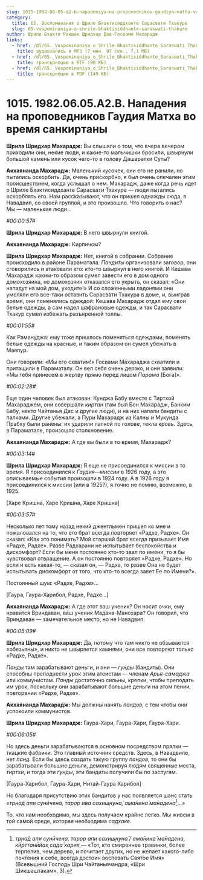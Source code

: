 ```yaml
---
slug: 1015-1982-06-05-a2-b-napadeniya-na-propovednikov-gaudiya-matha-vo-vremya-sankirtany
category:
  title: 65. Воспоминания о Шриле Бхактисиддханте Сарасвати Тхакуре
  slug: 65-vospominaniya-o-shrile-bhaktisiddhante-saraswati-thakure
author: Шрила Бхакти Ракшак Шридхар Дев-Госвами Махарадж
links:
  - href: /dl/65._Vospominaniya_o_Shrile_Bhaktisiddhante_Saraswati_Thakure/1015_1982.06.05.A2.B_SridharMj_Napadenija_na_propovednikov_Gaudija_Matha_vo_vremja_sankirtany.mp3
    title: аудиозапись в MP3 (7 мин. 07 сек., 7,1 МБ)
  - href: /dl/65._Vospominaniya_o_Shrile_Bhaktisiddhante_Saraswati_Thakure/1015_1982.06.05.A2.B_SridharMj_Napadenija_na_propovednikov_Gaudija_Matha_vo_vremja_sankirtany.rtf
    title: транскрипцию в RTF (90 КБ)
  - href: /dl/65._Vospominaniya_o_Shrile_Bhaktisiddhante_Saraswati_Thakure/1015_1982.06.05.A2.B_SridharMj_Napadenija_na_propovednikov_Gaudija_Matha_vo_vremja_sankirtany.pdf
    title: транскрипцию в PDF (149 КБ)
---
```


# 1015. 1982.06.05.A2.B. Нападения на проповедников Гаудия Матха во время санкиртаны

**Шрила Шридхар Махарадж:** Вы слышали о том, что вчера вечером приходили они, некие люди, и какие-то мальчишки бросили, швырнули большой камень или кусок чего-то в голову Дашаратхи Суты?

**Акхаянанда Махарадж:** Маленький кусочек, они его не ранили, но пытались оскорбить. Да, очень прискорбно, я был очень опечален этим происшествием, когда услышал о нем. Махарадж, даже когда речь идет о Шриле Бхактисиддханте Сарасвати Тхакуре — люди пытались оскорблять его. Нам рассказывают, что он пришел однажды сюда, в Навадвип, со своей группой, и это произошло. Что говорить о нас? Мы — маленькие люди…

*#00:00:57#*

**Шрила Шридхар Махарадж:** В него швырнули книгой.

**Акхаянанда Махарадж:** Кирпичом?

**Шрила Шридхар Махарадж:** Нет, книгой в собрании. Собрание происходило в районе Параматала. *Пандиты* организовали заговор, они сговорились и атаковали его: кто-то швырнул в него книгой. И Кешава Махарадж каким-то образом сумел завести его в дом одного домохозяина, но домохозяин отказался его укрыть, он сказал: «Они нападут на мой дом, уходите!» И со сложенными ладонями они умоляли его все-таки оставить Сарасвати Тхакура в доме, и, выиграв время, они поменялись одеждой: Кешава Махарадж отдал ему свои белые одежды, а сам надел шафрановые одежды, и так Сарасвати Тхакур сумел избежать разъяренной толпы.

*#00:01:55#*

Как Рамануджа: ему тоже пришлось поменяться одеждами, поменять белые одежды на красные, и таким образом он сумел убежать в Маяпур.

Они говорили: «Мы его схватим!» Госвами Махараджа схватили и притащили в Параматалу. Он вел себя очень дерзко, и они заявили: «Мы тебя принесем в жертву прямо перед лицом *Парама* [Бога]».

*#00:02:28#*

Еще один человек был атакован: Кунджа Бабу вместе с Тиртхой Махараджем, они совершали *киртан* (там был Бон Махарадж, Банким Бабу, некто Чайтанья Дас и другие люди), и на них напали бандиты с палками. Другие убежали, а Пури Махарадж из Калны и Мукунда Прабху были ранены: их ударили палкой по голове, текла кровь. Здесь, в Параматале, произошло столкновение.

**Акхаянанда Махарадж:** А где вы были в то время, Махарадж?

*#00:03:14#*

**Шрила Шридхар Махарадж:** Я еще не присоединился к миссии в то время. Я присоединился к *Гаудия*—*миссии* в 1926 году, а это описываемые события произошли в 1924 году. А в 1926 году я присоединился к миссии (или в 1925?), я точно не помню, возможно, в 1925.

[Харе Кришна, Харе Кришна, Харе Кришна]

*#00:03:57#*

Несколько лет тому назад некий джентльмен пришел ко мне и пожаловался на то, что его брат всегда повторяет «Радхе, Радхе». Он сказал: «Как это понимать? Мой старший брат всегда призывает Имя «Радхе, Радхе». Разве Радхарани не испытывает беспокойства и дискомфорт? Если бы меня постоянно кто-то звал по имени, то я бы чувствовал отвращение. А он постоянно повторяет «Радхе, Радхе». Но если и есть какая-то, — сказал он, — Радха, то разве Она не будет испытывать дискомфорт от того, что кто-то всегда завет Ее по Имени?».

Постоянный шум: «Радхе, Радхе»…

[Гаура, Гаура-Харибол, Радхе, Радхе…]

**Акхаянанда Махарадж:** А где этот ваш ученик? Он носит очки, ему нравится Вриндаван, ваш ученик Мадана-Манохара? Он говорил, что Вриндаван — замечательное место, но не Навадвип.

*#00:05:09#*

**Шрила Шридхар Махарадж:** Да, потому что там никто не обзывается «обезьяны», и никто не швыряется камнями, они все повторяют только «Радхе, Радхе».

*Панды* там зарабатывают деньги, и они — *гунды* (бандиты). Они способны преподнести урок этим атеистам — членам *Арья-самаджа* или коммунистам. *Панды* достаточно сильны, крепки, чтобы преподать им урок, поскольку они зарабатывают большие деньги на этом пении, повторении «Радхе, Радхе».

**Акхаянанда Махарадж:** Мы должны нанять *пандов*, с тем чтобы они успокоили коммунистов.

**Шрила Шридхар Махарадж:** Гаура-Хари, Гаура-Хари, Гаура-Хари.

*#00:06:05#*

Но здесь деньги зарабатываются в основном посредством прялки — ткацкие фабрики. Это главный источник средств. Здесь, в Навадвипе, нет *панд.* Если бы здесь создать такую группу *пандов*, то они бы зарабатывали большие деньги, демонстрируя людям священные места, *тиртхи*, и тогда эти *гунды*, эти бандиты получили бы по заслугам.

[Гаура-Харибол, Гаура-Хари, Нитай-Гаура Харибол]

Но благодаря присутствию этих бандитов у нас появляется шанс стать «*тр̣н̣а̄д апи сунӣчена, тарор ива сахиш̣н̣уна̄, ама̄нина̄ ма̄надена*[^_ftn1]…»

То, что нам необходимо, мы здесь получаем крайне легко. Мы живем в той самой среде, которая необходима *садхаке*.



[^_ftn1]: *тр̣на̄д апи сунӣчена, тарор апи сахиш̣н̣уна̄ / ама̄нина̄ ма̄надена, кӣрттанӣйах̣ сада̄ харих̣* — «Тот, кто смиреннее травинки, более терпелив, чем дерево, и почитает других, но не желает какого-либо почтения к себе, всегда достоин воспевать Святое Имя» (Всевышний Господь Шри Чайтаньячандра, «Шри Шикшаштакам», 3).

